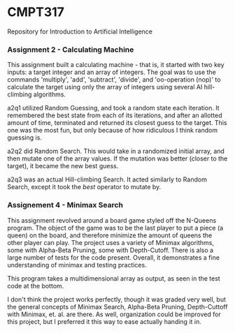 # CMPT317
Repository for Introduction to Artificial Intelligence

### Assignment 2 - Calculating Machine
This assignment built a calculating machine - that is, it started with two
key inputs: a target integer and an array of integers. The goal was to use
the commands 'multiply', 'add', 'subtract', 'divide', and 'oo-operation (nop)'
to calculate the target using only the array of integers using several AI
hill-climbing algorithms.

a2q1 utilized Random Guessing, and took a random state each iteration. It 
remembered the best state from each of its iterations, and after an allotted
amount of time, terminated and returned its closest guess to the target.
This one was the most fun, but only because of how ridiculous I think
random guessing is.

a2q2 did Random Search. This would take in a randomized initial array, and 
then mutate one of the array values. If the mutation was better (closer to
the target), it became the new best guess.

a2q3 was an actual Hill-climbing Search. It acted similarly to Random Search,
except it took the *best* operator to mutate by.




### Assignement 4 - Minimax Search
This assignment revolved around a board game styled off the N-Queens program. 
The object of the game was to be the last player to put a piece (a queen) on 
the board, and therefore minimize the amount of queens the other player can 
play. The project uses a variety of Minimax algorithms, some with Alpha-Beta 
Pruning, some with Depth-Cutoff. There is also a large number of tests for 
the code present. Overall, it demonstrates a fine understanding of minimax 
and testing practices.

This program takes a multidimensional array as output, as seen in the test
code at the bottom.

I don't think the project works perfectly, though it was graded very well, but the 
general concepts of Minimax Search, Alpha-Beta Pruning, Depth-Cuttoff with Minimax, 
et. al. are there. As well, organization could be improved for this project, but I
preferred it this way to ease actually handing it in.



